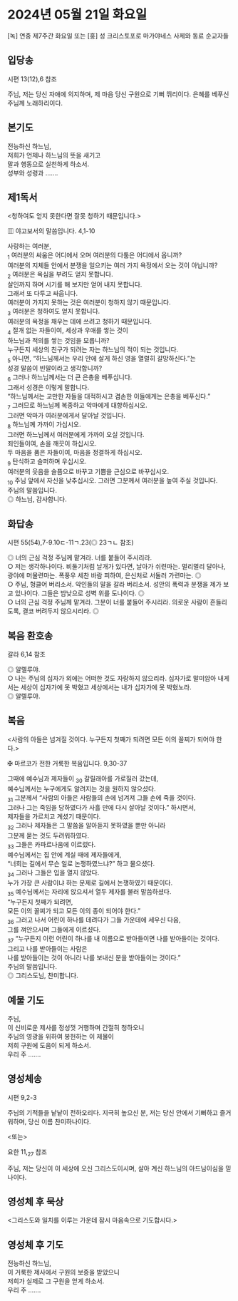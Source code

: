 # 2024년 05월 21일 화요일

[녹] 연중 제7주간 화요일 또는 [홍] 성 크리스토포로 마가야네스 사제와 동료 순교자들  


## 입당송

시편 13(12),6 참조

주님, 저는 당신 자애에 의지하며, 제 마음 당신 구원으로 기뻐 뛰리이다. 은혜를 베푸신 주님께 노래하리이다.  
  
## 본기도

전능하신 하느님,  
저희가 언제나 하느님의 뜻을 새기고  
말과 행동으로 실천하게 하소서.  
성부와 성령과 …….  
  
## 제1독서

<청하여도 얻지 못한다면 잘못 청하기 때문입니다.>

▥ 야고보서의 말씀입니다. 4,1-10

사랑하는 여러분,  
<sub>1</sub> 여러분의 싸움은 어디에서 오며 여러분의 다툼은 어디에서 옵니까?  
여러분의 지체들 안에서 분쟁을 일으키는 여러 가지 욕정에서 오는 것이 아닙니까?  
<sub>2</sub> 여러분은 욕심을 부려도 얻지 못합니다.  
살인까지 하며 시기를 해 보지만 얻어 내지 못합니다.  
그래서 또 다투고 싸웁니다.  
여러분이 가지지 못하는 것은 여러분이 청하지 않기 때문입니다.  
<sub>3</sub> 여러분은 청하여도 얻지 못합니다.  
여러분의 욕정을 채우는 데에 쓰려고 청하기 때문입니다.  
<sub>4</sub> 절개 없는 자들이여, 세상과 우애를 쌓는 것이  
하느님과 적의를 쌓는 것임을 모릅니까?  
누구든지 세상의 친구가 되려는 자는 하느님의 적이 되는 것입니다.  
<sub>5</sub> 아니면, “하느님께서는 우리 안에 살게 하신 영을 열렬히 갈망하신다.”는  
성경 말씀이 빈말이라고 생각합니까?  
<sub>6</sub> 그러나 하느님께서는 더 큰 은총을 베푸십니다.  
그래서 성경은 이렇게 말합니다.  
“하느님께서는 교만한 자들을 대적하시고 겸손한 이들에게는 은총을 베푸신다.”  
<sub>7</sub> 그러므로 하느님께 복종하고 악마에게 대항하십시오.  
그러면 악마가 여러분에게서 달아날 것입니다.  
<sub>8</sub> 하느님께 가까이 가십시오.  
그러면 하느님께서 여러분에게 가까이 오실 것입니다.  
죄인들이여, 손을 깨끗이 하십시오.  
두 마음을 품은 자들이여, 마음을 정결하게 하십시오.  
<sub>9</sub> 탄식하고 슬퍼하며 우십시오.  
여러분의 웃음을 슬픔으로 바꾸고 기쁨을 근심으로 바꾸십시오.  
<sub>10</sub> 주님 앞에서 자신을 낮추십시오. 그러면 그분께서 여러분을 높여 주실 것입니다.  
주님의 말씀입니다.  
◎ 하느님, 감사합니다.  
  
## 화답송

시편 55(54),7-9.10ㄷ-11ㄱ.23(◎ 23ㄱㄴ 참조)

◎ 너의 근심 걱정 주님께 맡겨라. 너를 붙들어 주시리라.  
○ 저는 생각하나이다. 비둘기처럼 날개가 있다면, 날아가 쉬련마는. 멀리멀리 달아나, 광야에 머물련마는. 폭풍우 세찬 바람 피하여, 은신처로 서둘러 가련마는. ◎  
○ 주님, 헝클어 버리소서. 악인들의 말을 갈라 버리소서. 성안의 폭력과 분쟁을 제가 보고 있나이다. 그들은 밤낮으로 성벽 위를 도나이다. ◎  
○ 너의 근심 걱정 주님께 맡겨라. 그분이 너를 붙들어 주시리라. 의로운 사람이 흔들리도록, 결코 버려두지 않으시리라. ◎  
  
## 복음 환호송

갈라 6,14 참조

◎ 알렐루야.  
○ 나는 주님의 십자가 외에는 어떠한 것도 자랑하지 않으리라. 십자가로 말미암아 내게서는 세상이 십자가에 못 박혔고 세상에서는 내가 십자가에 못 박혔노라.  
◎ 알렐루야.  
  
## 복음

<사람의 아들은 넘겨질 것이다. 누구든지 첫째가 되려면 모든 이의 꼴찌가 되어야 한다.>

✠ 마르코가 전한 거룩한 복음입니다. 9,30-37

그때에 예수님과 제자들이 <sub>30</sub> 갈릴래아를 가로질러 갔는데,  
예수님께서는 누구에게도 알려지는 것을 원하지 않으셨다.  
<sub>31</sub> 그분께서 “사람의 아들은 사람들의 손에 넘겨져 그들 손에 죽을 것이다.  
그러나 그는 죽임을 당하였다가 사흘 만에 다시 살아날 것이다.” 하시면서,  
제자들을 가르치고 계셨기 때문이다.  
<sub>32</sub> 그러나 제자들은 그 말씀을 알아듣지 못하였을 뿐만 아니라  
그분께 묻는 것도 두려워하였다.  
<sub>33</sub> 그들은 카파르나움에 이르렀다.  
예수님께서는 집 안에 계실 때에 제자들에게,  
“너희는 길에서 무슨 일로 논쟁하였느냐?” 하고 물으셨다.  
<sub>34</sub> 그러나 그들은 입을 열지 않았다.  
누가 가장 큰 사람이냐 하는 문제로 길에서 논쟁하였기 때문이다.  
<sub>35</sub> 예수님께서는 자리에 앉으셔서 열두 제자를 불러 말씀하셨다.  
“누구든지 첫째가 되려면,  
모든 이의 꼴찌가 되고 모든 이의 종이 되어야 한다.”  
<sub>36</sub> 그러고 나서 어린이 하나를 데려다가 그들 가운데에 세우신 다음,  
그를 껴안으시며 그들에게 이르셨다.  
<sub>37</sub> “누구든지 이런 어린이 하나를 내 이름으로 받아들이면 나를 받아들이는 것이다.  
그리고 나를 받아들이는 사람은  
나를 받아들이는 것이 아니라 나를 보내신 분을 받아들이는 것이다.”  
주님의 말씀입니다.  
◎ 그리스도님, 찬미합니다.  
  
## 예물 기도

주님,  
이 신비로운 제사를 정성껏 거행하며 간절히 청하오니  
주님의 영광을 위하여 봉헌하는 이 제물이  
저희 구원에 도움이 되게 하소서.  
우리 주 …….  
  
## 영성체송

시편 9,2-3

주님의 기적들을 낱낱이 전하오리다. 지극히 높으신 분, 저는 당신 안에서 기뻐하고 즐거워하며, 당신 이름 찬미하나이다.  
  
<또는>  
  
요한 11,<sub>27</sub> 참조  
  
주님, 저는 당신이 이 세상에 오신 그리스도이시며, 살아 계신 하느님의 아드님이심을 믿나이다.  
## 영성체 후 묵상

<그리스도와 일치를 이루는 가운데 잠시 마음속으로 기도합시다.>  
## 영성체 후 기도

전능하신 하느님,  
이 거룩한 제사에서 구원의 보증을 받았으니  
저희가 실제로 그 구원을 얻게 하소서.  
우리 주 …….